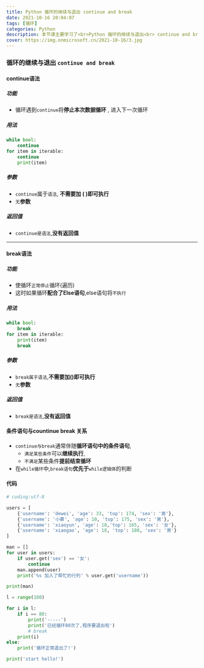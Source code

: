 ```yaml
---
title: Python 循环的继续与退出 continue and break
date: 2021-10-16 20:04:07
tags: [循环]
categories: Python
description: 本节课主要学习了<br>Python 循环的继续与退出<br> continue and break
cover: https://img.onmicrosoft.cn/2021-10-16/3.jpg
---
```


### 循环的继续与退出 `continue and break`

#### continue语法

##### 功能

- 循环遇到`continue`将**停止本次数据循环** , 进入下一次循环

##### 用法

```python
while bool:
	continue 
for item in iterable:
	continue
	print(item)
```

##### 参数

- `continue`属于`语法`, **不需要加 ( )即可执行**
- `无`**参数**

##### 返回值

- `continue是语法`,**没有返回值**

-------------------------

#### break语法

##### 功能

- 使循环`正常停止`循环(遍历)
- 这时如果循环**配合了Else语句**,else语句将`不执行`

##### 用法

```python
while bool:
	break
for item in iterable:
	print(item)
	break
```

##### 参数

- `break属于语法`,**不需要加()即可执行**
- `无`**参数**

##### 返回值

- `break是语法`,**没有返回值**

#### 条件语句与countinue break 关系

- `continue与break`通常伴随**循环语句中的条件语句**,
  - `满足某些条件`可以**继续执行**,
  - `不满足`某些条件**提前结束循环**
- 在`while循环`中,`break语句`**优先于**`while逻辑体`的判断

#### 代码

```python
# coding:utf-8

users = [
    {'username': 'dewei', 'age': 33, 'top': 174, 'sex': '男'},
    {'username': '小慕', 'age': 10, 'top': 175, 'sex': '男'},
    {'username': 'xiaoyun', 'age': 18,'top': 165, 'sex': '女'},
    {'username': 'xiaogao', 'age': 18, 'top': 188, 'sex': '男'}
]

man = []
for user in users:
    if user.get('sex') == '女':
        continue
    man.append(user)
    print('%s 加入了帮忙的行列' % user.get('username'))

print(man)

l = range(100)

for i in l:
    if i == 80:
        print('-----')
        print('已经循环80次了,程序要退出啦')
        # break
    print(i)
else:
    print('循环正常退出了!')

print('start hello!')

```
